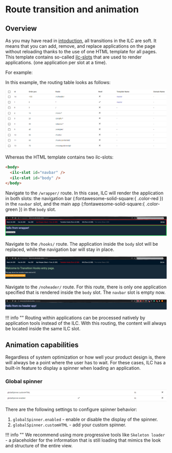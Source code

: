 # Route transition and animation

## Overview

As you may have read in [intoduction](./introduction.md), all transitions in the ILC are soft. It means that you can add, remove, and replace applications on the page without reloading thanks to the use of one HTML template for all pages. This template contains so-called [ilc-slots](./route_configuration_options.md#slot-configuration) that are used to render applications. (one application per slot at a time).

For example:

In this example, the routing table looks as follows:

![Routing table](../assets/routes/routing-table.png)

Whereas the HTML template contains two ilc-slots:

  ```html
  <body>
    <ilc-slot id="navbar" />
    <ilc-slot id="body" />
  </body>
  ```

Navigate to the `/wrapper/` route.
In this case, ILC will render the application in both slots: the navigation bar (:fontawesome-solid-square:{ .color-red }) in the `navbar` slot, and the main app (:fontawesome-solid-square:{ .color-green }) in the `body` slot.

![example](../assets/routes/two-app-render-example.png)

Navigate to the `/hooks/` route.
The application inside the `body` slot will be replaced, while the navigation bar will stay in place.

![example](../assets/routes/replaced-app-example.png)

Navigate to the `/noheader/` route.
For this route, there is only one application specified that is rendered inside the `body` slot. The `navbar` slot is empty now.

![example](../assets/routes/noheader-example.png)

!!! info ""
    Routing within applications can be processed natively by application tools instead of the ILC. With this routing, the content will always be located inside the same ILC slot.

## Animation capabilities

Regardless of system optimization or how well your product design is, there will always be a point where the user has to wait. For these cases, ILC has a built-in feature to display a spinner when loading an application. 

### Global spinner

![Global spinner](../assets/routes/spinner.png)

There are the following settings to configure spinner behavior:

1. `globalSpinner.enabled` - enable or disable the display of the spinner.
1. `globalSpinner.customHTML` - add your custom spinner.

!!! info ""
    We recommend using more progressive tools like `Skeleton loader` - a placeholder for the information that is still loading that mimics the look and structure of the entire view.